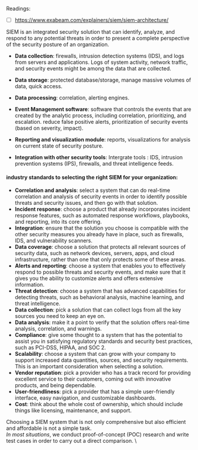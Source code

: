 Readings:
- [ ] https://www.exabeam.com/explainers/siem/siem-architecture/


SIEM is an integrated security solution that can identify, analyze, and respond to any potential threats in order to 
present a complete perspective of the security posture of an organization.

- __Data collection__: firewalls, intrusion detection systems (IDS), and logs from servers and applications.
Logs of system activity, network traffic, and security events might be among the data that are collected.

- __Data storage__: protected database/storage, manage massive volumes of data, quick access.
- __Data processing__: correlation, alerting engines.
- __Event Management software__: software that controls the events that are created by the analytic process, including correlation, prioritizing, and escalation.
reduce false positive alerts, prioritization of security events (based on severity, impact).
- __Reporting and visualization module__: reports, visualizations for analysis on current state of security posture.
- __Integration with other security tools__: Intergrate tools : IDS, intrusion prevention systems (IPS), firewalls, and threat intelligence feeds.

 
#### industry standards to selecting the right SIEM for your organization:
- __Correlation and analysis__: select a system that can do real-time correlation and analysis of security events in order to identify possible threats and security issues, and then go with that solution.
- __Incident response__: choose a product that already incorporates incident response features, such as automated response workflows, playbooks, and reporting, into its core offering.
- __Integration__: ensure that the solution you choose is compatible with the other security measures you already have in place, such as firewalls, IDS, and vulnerability scanners.
- __Data coverage__: choose a solution that protects all relevant sources of security data, such as network devices, servers, apps, and cloud infrastructure, rather than one that only protects some of these areas.
- __Alerts and reporting__: choose a system that enables you to effectively respond to possible threats and security events, and make sure that it gives you the ability to customize alerts and offers extensive information.
- __Threat detection__: choose a system that has advanced capabilities for detecting threats, such as behavioral analysis, machine learning, and threat intelligence.
- __Data collection__: pick a solution that can collect logs from all the key sources you need to keep an eye on.
- __Data analysis__: make it a point to verify that the solution offers real-time analysis, correlation, and warnings.
- __Compliance__: give some thought to a system that has the potential to assist you in satisfying regulatory standards and security best practices, such as PCI-DSS, HIPAA, and SOC 2.
- __Scalability__: choose a system that can grow with your company to support increased data quantities, sources, and security requirements. This is an important consideration when selecting a solution.
- __Vendor reputation__: pick a provider who has a track record for providing excellent service to their customers, coming out with innovative products, and being dependable.
- __User-friendliness__: pick a provider that has a simple user-friendly interface, easy navigation, and customizable dashboards.
- __Cost__: think about the whole cost of ownership, which should include things like licensing, maintenance, and support.

Choosing a SIEM system that is not only comprehensive but also efficient and affordable is not a simple task. \
_In most situations_, we conduct proof-of-concept (POC) research and write test cases in order to carry out a direct comparison. \
